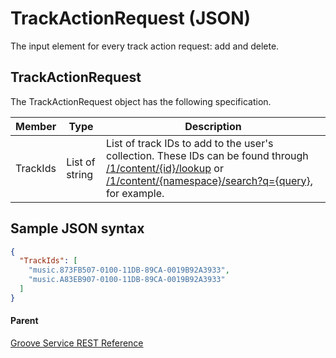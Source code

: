 # TrackActionRequest (JSON)  
The input element for every track action request: add and delete.

## TrackActionRequest
The TrackActionRequest object has the following specification.

| **Member** | **Type**       | **Description**                                                                                                                                                                                                                                                       |
|------------|----------------|-----------------------------------------------------------------------------------------------------------------------------------------------------------------------------------------------------------------------------------------------------------------------|
| TrackIds   | List of string | List of track IDs to add to the user's collection. These IDs can be found through [/1/content/{id}/lookup](URI_ContentLookupGET.md) or [/1/content/{namespace}/search?q={query}](URI_ContentSearchGET.md), for example. |

## Sample JSON syntax
```json
{
  "TrackIds": [
    "music.873FB507-0100-11DB-89CA-0019B92A3933",
    "music.A83EB907-0100-11DB-89CA-0019B92A3933"
  ]
}
```

#### Parent
[Groove Service REST Reference](overview.md)

